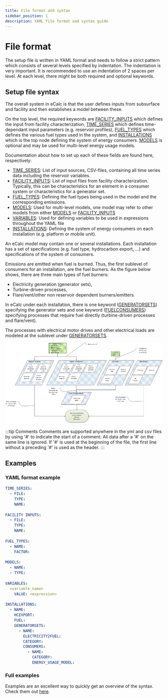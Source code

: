 ```yaml
---
title: File format and syntax
sidebar_position: 1
description: YAML file format and syntax guide
---
```


# File format

The setup file is written in YAML format and needs to follow a strict pattern which consists of several levels specified by indentation. The indentation is very important. It is recommended to use an indentation of 2 spaces per level. At each level, there might be both required and optional keywords.

## Setup file syntax

The overall system in eCalc is that the user defines inputs from subsurface and facility and
then establishes a model between these.

On the top level, the required keywords are [FACILITY_INPUTS](/about/references/FACILITY_INPUTS.md) which defines the input from facility characterization, [TIME_SERIES](/about/references/TIME_SERIES.md) which defines time-dependant input parameters (e.g. reservoir profiles), [FUEL_TYPES](/about/references/FUEL_TYPES.md) which defines the various fuel types used in the system, and [INSTALLATIONS](/about/references/INSTALLATIONS.md) which is the top node defining the system of energy consumers. [MODELS](/about/references/MODELS.md) is optional and may be used for multi-level energy usage models.

Documentation about how to set up each of these fields are found here, respectively:

- [TIME_SERIES](/about/references/TIME_SERIES.md): List of input sources, CSV-files, containing all time series data including the
  reservoir variables.
- [FACILITY_INPUTS](/about/references/FACILITY_INPUTS.md): List of input files from facility characterization. Typically, this can be
  characteristics for an element in a consumer system or characteristics for a generator set.
- [FUEL_TYPES](/about/references/FUEL_TYPES.md): Defining the fuel types being used in the model and the corresponding
  emissions.
- [MODELS](/about/references/MODELS.md): Used for multi-level models, one model may refer to other models from either
  [MODELS](/about/references/MODELS.md) or [FACILITY_INPUTS](/about/references/FACILITY_INPUTS.md)
- [VARIABLES](/about/references/VARIABLES.md): Used for defining variables to be used in expressions throughout the YAML file
- [INSTALLATIONS](/about/references/INSTALLATIONS.md): Defining the system of energy consumers on each installation
  (e.g. platform or mobile unit).


An eCalc model may contain one or several installations. Each installation has a set of specifications
(e.g. fuel type, hydrocarbon export, ...) and specifications of the system of consumers.

Emissions are emitted when fuel is burned. Thus, the first sublevel of consumers for an installation,
are the fuel burners. As the figure below shows, there are three main types of fuel burners:
- Electricity generation (generator sets),
- Turbine-driven processes,
- Flare/vent/other non reservoir dependent burners/emitters.

In eCalc under each installation, there is one keyword ([GENERATORSETS](/about/references/GENERATORSETS.md))
specifying the generator sets and one keyword ([FUELCONSUMERS](/about/references/FUELCONSUMERS.md))
specifying processes that require fuel directly (turbine-driven processes and flare/vent).

The processes with electrical motor drives and other electrical loads are modeled at the sublevel
under [GENERATORSETS](/about/references/GENERATORSETS.md).

![](ecalc_general_consumer_overview.png)

:::tip Comments
Comments are supported anywhere in the yml and csv files by using '#' to indicate the start of a comment.
All data after a '#' on the same line is ignored. If '#' is used at the beginning of the file, the
first line without a preceding '#' is used as the header.
:::
## Examples

### YAML format example
~~~~~~~~yaml
TIME_SERIES:
  - FILE:
    TYPE:
    NAME:

FACILITY INPUTS:
  - FILE:
    TYPE:
    NAME:

FUEL_TYPES:
  - NAME:
    FACTOR:

MODELS:
  - NAME:
  - TYPE:

VARIABLES:
  <variable_name>
    VALUE: <expression>

INSTALLATIONS:
  - NAME:
    HCEXPORT:
    FUEL:
    GENERATORSETS:
      - NAME:
        ELECTRICITY2FUEL:
        CATEGORY:
        CONSUMERS:
          - NAME:
            CATEGORY:
            ENERGY_USAGE_MODEL:

~~~~~~~~

### Full examples

Examples are an excellent way to quickly get an overview of the syntax. Check them out [here](/about/modelling/examples/index.md).
